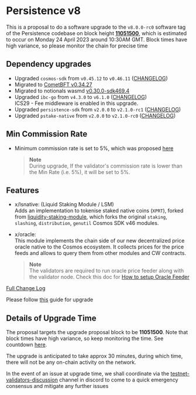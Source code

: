 # Persistence v8

This is a proposal to do a software upgrade to the `v8.0.0-rc0` software tag of the Persistence codebase on block height **[11051500](https://testnet.mintscan.io/persistence-testnet/blocks/11051500)**, which is estimated to occur on Monday 24 April 2023 around 10:30AM GMT. Block times have high variance, so please monitor the chain for precise time

## Dependency upgrades

* Upgraded `cosmos-sdk` from `v0.45.12` to `v0.46.11` ([CHANGELOG](https://github.com/cosmos/cosmos-sdk/blob/v0.46.11/CHANGELOG.md))
* Migrated to [CometBFT v0.34.27](https://github.com/cometbft/cometbft/blob/v0.34.27/CHANGELOG.md#v03427)
* Migrated to notionals wasmd [v0.30.0-sdk469.4](https://github.com/notional-labs/wasmd/blob/v0.30.0-sdk469.4/CHANGELOG.md#v0300-2022-12-02)
* Upgraded `ibc-go` from `v4.3.0` to `v6.1.0` ([CHANGELOG](https://github.com/cosmos/ibc-go/blob/v6.1.0/CHANGELOG.md))  
    ICS29 - Fee middleware is enabled in this upgrade.
* Upgraded `persistence-sdk` from `v2.0.0` to `v2.1.0-rc1` ([CHANGELOG](https://github.com/persistenceOne/persistence-sdk/releases/tag/v2.1.0-rc1))
* Upgraded `pstake-native` from `v2.0.0` to `v2.1.0-rc0` ([CHANGELOG](https://github.com/persistenceOne/pstake-native/releases/tag/v2.1.0-rc0))

## Min Commission Rate

* Minimum commission rate is set to 5%, which was proposed [here](https://www.mintscan.io/persistence/proposals/18)

    > **Note**  
    > During upgrade, If the validator's commission rate is lower than the Min Rate (i.e. 5%), it will be set to 5%.

## Features

* x/lsnative: (Liquid Staking Module / LSM)  
    Adds an implementation to tokenise staked native coins (`XPRT`), forked from [liquidity-staking-module](https://github.com/iqlusioninc/liquidity-staking-module), which forks the original `staking`, `slashing`, `distribution`, `genutil` Cosmos SDK v46 modules.

* x/oracle:  
    This module implements the chain side of our new decentralized price oracle native to the Cosmos ecosystem. It collects prices for the price feeds and allows to query them from other modules and CW contracts.

    > **Note**  
    > The validators are required to run oracle price feeder along with the validator node. Check this doc for [How to setup Oracle Feeder](https://github.com/persistenceOne/persistence-docs/blob/main/build/validators/setup-oracle-feeder.md)

[Full Change Log](https://github.com/persistenceOne/persistenceCore/compare/v7.0.0...v8.0.0-rc0)

Please follow [this](https://github.com/persistenceOne/networks/blob/master/test-core-1/upgrades/v8/guide.md) guide for upgrade

## Details of Upgrade Time

The proposal targets the upgrade proposal block to be **11051500**. Note that block times have high variance, so keep monitoring the time. See countdown [here](https://testnet.mintscan.io/persistence-testnet/blocks/11051500).

The upgrade is anticipated to take approx 30 minutes, during which time, there will not be any on-chain activity on the network.

In the event of an issue at upgrade time, we shall coordinate via the [testnet-validators-discussion](https://discord.com/channels/796174129077813248/1042043039113289778) channel in discord to come to a quick emergency consensus and mitigate any further issues
